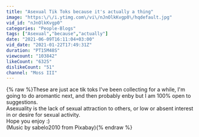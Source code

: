 ```yaml
---
title: "Asexual Tik Toks because it's actually a thing"
image: "https:\/\/i.ytimg.com\/vi\/nJnOlkKvgp0\/hqdefault.jpg"
vid_id: "nJnOlkKvgp0"
categories: "People-Blogs"
tags: ["Asexual","because","actually"]
date: "2021-06-09T16:11:04+03:00"
vid_date: "2021-01-22T17:49:31Z"
duration: "PT15M48S"
viewcount: "103842"
likeCount: "6325"
dislikeCount: "51"
channel: "Moss III"
---
```

{% raw %}These are just ace tik toks I've been collecting for a while, I'm going to do aromantic next, and then probably enby but I am 100% open to suggestions. <br />Asexuality is the lack of sexual attraction to others, or low or absent interest in or desire for sexual activity.<br />Hope you enjoy :)<br />(Music by sabelo2010 from Pixabay){% endraw %}
